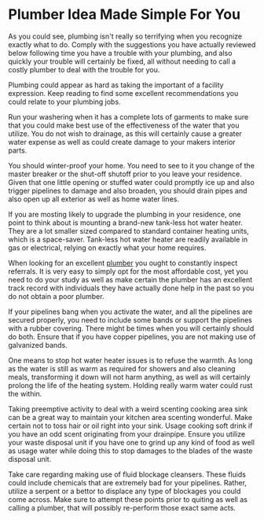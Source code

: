 # Plumber Idea Made Simple For You

As you could see, plumbing isn't really so terrifying when you recognize exactly what to do. Comply with the suggestions you have actually reviewed below following time you have a trouble with your plumbing, and also quickly your trouble will certainly be fixed, all without needing to call a costly plumber to deal with the trouble for you.

Plumbing could appear as hard as taking the important of a facility expression. Keep reading to find some excellent recommendations you could relate to your plumbing jobs.

Run your washering when it has a complete lots of garments to make sure that you could make best use of the effectiveness of the water that you utilize. You do not wish to drainage, as this will certainly cause a greater water expense as well as could create damage to your makers interior parts.

You should winter-proof your home. You need to see to it you change of the master breaker or the shut-off shutoff prior to you leave your residence. Given that one little opening or stuffed water could promptly ice up and also trigger pipelines to damage and also broaden, you should drain pipes and also open up all exterior as well as home water lines.

If you are mosting likely to upgrade the plumbing in your residence, one point to think about is mounting a brand-new tank-less hot water heater. They are a lot smaller sized compared to standard container heating units, which is a space-saver. Tank-less hot water heater are readily available in gas or electrical, relying on exactly what your home requires.

When looking for an excellent [plumber](https://www.paschallplus.com) you ought to constantly inspect referrals. It is very easy to simply opt for the most affordable cost, yet you need to do your study as well as make certain the plumber has an excellent track record with individuals they have actually done help in the past so you do not obtain a poor plumber.

If your pipelines bang when you activate the water, and all the pipelines are secured properly, you need to include some bands or support the pipelines with a rubber covering. There might be times when you will certainly should do both. Ensure that if you have copper pipelines, you are not making use of galvanized bands.

One means to stop hot water heater issues is to refuse the warmth. As long as the water is still as warm as required for showers and also cleaning meals, transforming it down will not harm anything, as well as will certainly prolong the life of the heating system. Holding really warm water could rust the within.

Taking preemptive activity to deal with a weird scenting cooking area sink can be a great way to maintain your kitchen area scenting wonderful. Make certain not to toss hair or oil right into your sink. Usage cooking soft drink if you have an odd scent originating from your drainpipe. Ensure you utilize your waste disposal unit if you have one to grind up any kind of food as well as usage water while doing this to stop damages to the blades of the waste disposal unit.

Take care regarding making use of fluid blockage cleansers. These fluids could include chemicals that are extremely bad for your pipelines. Rather, utilize a serpent or a bettor to displace any type of blockages you could come across. Make sure to attempt these points prior to quiting as well as calling a plumber, that will possibly re-perform those exact same acts.
